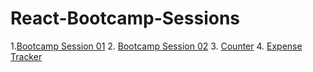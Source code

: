 # React-Bootcamp-Sessions

1.[Bootcamp Session 01](https://github.com/HanifaElahi/React-Bootcamp-Sessions/tree/main/bootcampsession1)
2. [Bootcamp Session 02](https://github.com/HanifaElahi/React-Bootcamp-Sessions/tree/main/bootcamp_session2)
3. [Counter](https://github.com/HanifaElahi/React-Bootcamp-Sessions/tree/main/counter)
4. [Expense Tracker](https://github.com/HanifaElahi/React-Bootcamp-Sessions/tree/main/Expense_Tracker)

